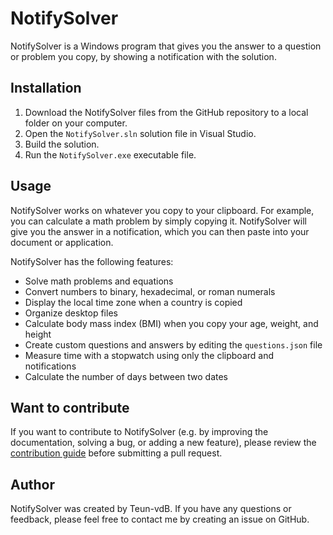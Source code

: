 # NotifySolver

NotifySolver is a Windows program that gives you the answer to a question or problem you copy, by showing a notification with the solution. 

## Installation

1. Download the NotifySolver files from the GitHub repository to a local folder on your computer.
2. Open the `NotifySolver.sln` solution file in Visual Studio.
3. Build the solution.
4. Run the `NotifySolver.exe` executable file.

## Usage

NotifySolver works on whatever you copy to your clipboard. For example, you can calculate a math problem by simply copying it. NotifySolver will give you the answer in a notification, which you can then paste into your document or application.

NotifySolver has the following features:

* Solve math problems and equations
* Convert numbers to binary, hexadecimal, or roman numerals
* Display the local time zone when a country is copied
* Organize desktop files
* Calculate body mass index (BMI) when you copy your age, weight, and height
* Create custom questions and answers by editing the `questions.json` file
* Measure time with a stopwatch using only the clipboard and notifications
* Calculate the number of days between two dates

## Want to contribute

If you want to contribute to NotifySolver (e.g. by improving the documentation, solving a bug, or adding a new feature), please review the [contribution guide](CONTRIBUTING.md) before submitting a pull request.

## Author

NotifySolver was created by Teun-vdB. If you have any questions or feedback, please feel free to contact me by creating an issue on GitHub.
